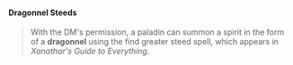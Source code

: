 #### Dragonnel Steeds
>
>With the DM's permission, a paladin can summon a spirit in the form of a **dragonnel** using the find greater steed spell, which appears in *Xanathar's Guide to Everything*.
>